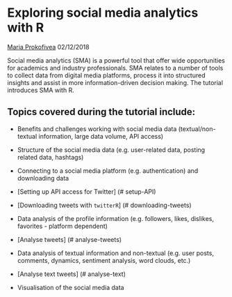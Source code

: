 Exploring social media analytics with R
================
[Maria Prokofivea](https://github.com/mariaprokofieva)
02/12/2018

Social media analytics (SMA) is a powerful tool that offer wide opportunities for academics and industry professionals. SMA relates to a number of tools to collect data from digital media platforms, process it into structured insights and assist in more information-driven decision making. The tutorial introduces SMA with R.

Topics covered during the tutorial include:
-------------------------------------------

-   Benefits and challenges working with social media data (textual/non-textual information, large data volume, API access)

-   Structure of the social media data (e.g. user-related data, posting related data, hashtags)

-   Connecting to a social media platform (e.g. authentication) and downloading data
-   \[Setting up API access for Twitter\] (\# setup-API)
-   \[Downloading tweets with `twitterR`\] (\# downloading-tweets)

-   Data analysis of the profile information (e.g. followers, likes, dislikes, favorites - platform dependent)
-   \[Analyse tweets\] (\# analyse-tweets)

-   Data analysis of textual information and non-textual (e.g. user posts, comments, dynamics, sentiment analysis, word clouds, etc.)

-   \[Analyse text tweets\] (\# analyse-text)

-   Visualisation of the social media data



